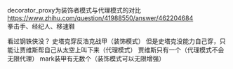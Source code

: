 decorator_proxy为装饰者模式与代理模式的对比
https://www.zhihu.com/question/41988550/answer/462204684  
拳击手、经纪人、移速鞋



看过钢铁侠没？
史塔克穿反浩克战甲（装饰模式）
但是史塔克没能力自己穿，只能让贾维斯帮自己从太空上叫下来（代理模式）
贾维斯只有一个（代理模式不会无限代理）
mark装甲有无数个（装饰模式可以无限增强）






